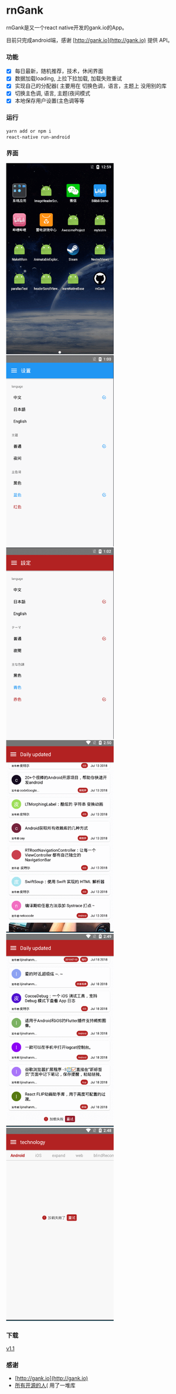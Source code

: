# rnGank

rnGank是又一个react native开发的gank.io的App。

目前只完成android端，感谢 [http://gank.io](http://gank.io) 提供 API。
### 功能

 - [x] 每日最新，随机推荐，技术，休闲界面
 - [x] 数据加载loading, 上拉下拉加载, 加载失败重试
 - [x] 实现自己的分配器( 主要用在 切换色调，语言，主题上 没用别的库
 - [x] 切换主色调, 语言, 主题(夜间模式
 - [x] 本地保存用户设置(主色调等等
 
### 运行

    yarn add or npm i
    react-native run-android

### 界面

  <img width="290" style="display: inline-block" src="https://github.com/qw110946/rnGank/blob/master/src/others/imgs/r1.gif"/><img width="290" style="display: inline-block" src="https://github.com/qw110946/rnGank/blob/master/src/others/imgs/r2.gif"/><img width="290" style="display: inline-block" src="https://github.com/qw110946/rnGank/blob/master/src/others/imgs/r3.gif"/><img width="290" style="display: inline-block" src="https://github.com/qw110946/rnGank/blob/master/src/others/imgs/r4.gif"/><img width="290" style="display: inline-block" src="https://github.com/qw110946/rnGank/blob/master/src/others/imgs/r5.gif"/><img width="290" style="display: inline-block" src="https://github.com/qw110946/rnGank/blob/master/src/others/imgs/r6.gif"/>

### 下载

 [v1.1](http://daregashira.top/files/rnGank-v1.1.apk)

### 感谢

  * [http://gank.io](http://gank.io)
  * [所有开源的人](https://github.com/)( 用了一堆库